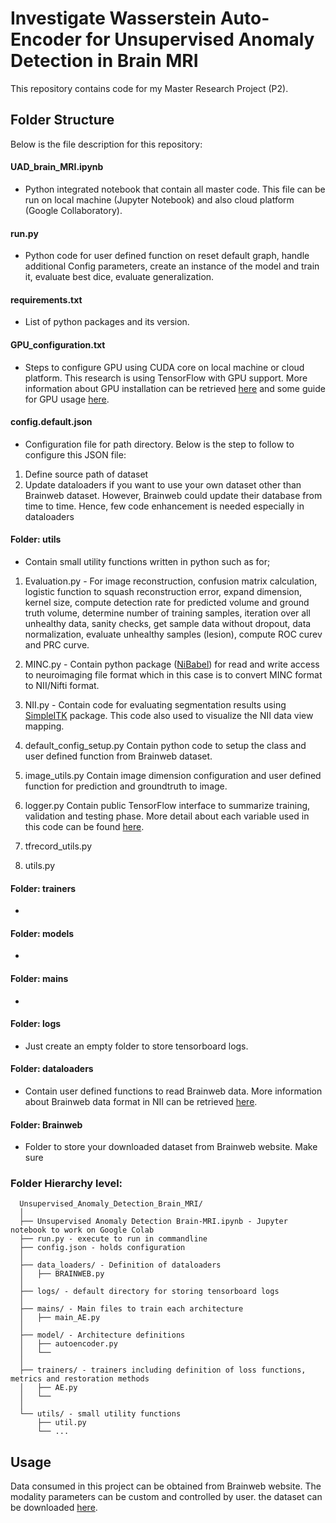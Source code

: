 # Investigate Wasserstein Auto-Encoder for Unsupervised Anomaly Detection in Brain MRI

This repository contains code for my Master Research Project (P2).

## Folder Structure
Below is the file description for this repository:

#### UAD_brain_MRI.ipynb 
* Python integrated notebook that contain all master code. This file can be run on local machine (Jupyter Notebook) and also cloud platform (Google Collaboratory).


#### run.py
* Python code for user defined function on reset default graph, handle additional Config parameters, create an instance of the model and train it, evaluate best dice, evaluate generalization.


#### requirements.txt
* List of python packages and its version.


#### GPU_configuration.txt
* Steps to configure GPU using CUDA core on local machine or cloud platform. This research is using TensorFlow with GPU support. More information about GPU installation can be retrieved [here](https://www.tensorflow.org/install/gpu) and some guide for GPU usage [here](https://www.tensorflow.org/guide/gpu).


#### config.default.json
* Configuration file for path directory. Below is the step to follow to configure this JSON file:
1. Define source path of dataset
2. Update dataloaders if you want to use your own dataset other than Brainweb dataset. However, Brainweb could update their database from time to time. Hence, few code enhancement is needed especially in dataloaders


#### Folder: utils
* Contain small utility functions written in python such as for;
1. Evaluation.py - 
For image reconstruction, confusion matrix calculation, logistic function to squash reconstruction error, expand dimension, kernel size, compute detection rate for predicted volume and ground truth volume, determine number of training samples, iteration over all unhealthy data, sanity checks, get sample data without dropout, data normalization, evaluate unhealthy samples (lesion), compute ROC curev and PRC curve.

2. MINC.py - 
Contain python package ([NiBabel](https://nipy.org/nibabel/)) for read and write access to neuroimaging file format which in this case is to convert MINC format to NII/Nifti format.

3. NII.py - 
Contain code for evaluating segmentation results using [SimpleITK](https://simpleitk.org/) package. This code also used to visualize the NII data view mapping.

4. default_config_setup.py
Contain python code to setup the class and user defined function from Brainweb dataset.

5. image_utils.py
Contain image dimension configuration and user defined function for prediction and groundtruth to image.

6. logger.py
Contain public TensorFlow interface to summarize training, validation and testing phase. More detail about each variable used in this code can be found [here](https://www.tensorflow.org/api_docs/python/tf/compat/v1#functions).

7. tfrecord_utils.py


8. utils.py


#### Folder: trainers
* 


#### Folder: models
* 


#### Folder: mains
* 


#### Folder: logs
* Just create an empty folder to store tensorboard logs.


#### Folder: dataloaders
* Contain user defined functions to read Brainweb data. More information about Brainweb data format in NII can be retrieved [here](https://radiopaedia.org/articles/nifti-file-format).


#### Folder: Brainweb
* Folder to store your downloaded dataset from Brainweb website. Make sure 


### Folder Hierarchy level:
```
  Unsupervised_Anomaly_Detection_Brain_MRI/
  │
  ├── Unsupervised Anomaly Detection Brain-MRI.ipynb - Jupyter notebook to work on Google Colab
  ├── run.py - execute to run in commandline
  ├── config.json - holds configuration
  │
  ├── data_loaders/ - Definition of dataloaders
  │   ├── BRAINWEB.py
  │
  ├── logs/ - default directory for storing tensorboard logs 
  │
  ├── mains/ - Main files to train each architecture
  │   ├── main_AE.py
  │
  ├── model/ - Architecture definitions
  │   ├── autoencoder.py
  │   └── 
  │ 
  ├── trainers/ - trainers including definition of loss functions, metrics and restoration methods
  │   ├── AE.py
  │   └── 
  │  
  └── utils/ - small utility functions
      ├── util.py
      └── ...
```

## Usage
Data consumed in this project can be obtained from Brainweb website. The modality parameters can be custom and controlled by user. the dataset can be downloaded [here](https://brainweb.bic.mni.mcgill.ca/).



